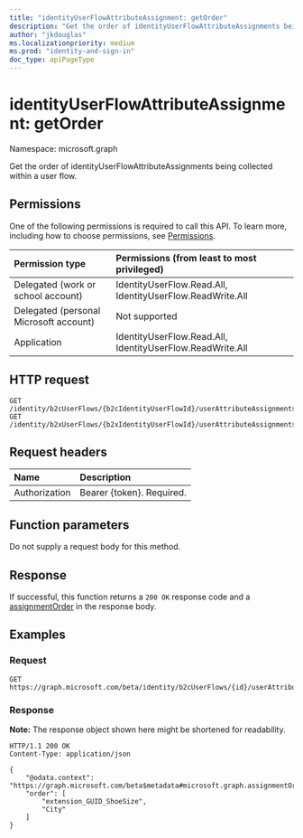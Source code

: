 ```yaml
---
title: "identityUserFlowAttributeAssignment: getOrder"
description: "Get the order of identityUserFlowAttributeAssignments being collected within a user flow."
author: "jkdouglas"
ms.localizationpriority: medium
ms.prod: "identity-and-sign-in"
doc_type: apiPageType
---
```


# identityUserFlowAttributeAssignment: getOrder

Namespace: microsoft.graph

Get the order of identityUserFlowAttributeAssignments being collected within a user flow.

## Permissions

One of the following permissions is required to call this API. To learn more, including how to choose permissions, see [Permissions](/graph/permissions-reference).

|Permission type|Permissions (from least to most privileged)|
|:---|:---|
|Delegated (work or school account)|IdentityUserFlow.Read.All, IdentityUserFlow.ReadWrite.All|
|Delegated (personal Microsoft account)|Not supported|
|Application|IdentityUserFlow.Read.All, IdentityUserFlow.ReadWrite.All|

## HTTP request

<!-- {
  "blockType": "ignored"
}
-->

``` http
GET /identity/b2cUserFlows/{b2cIdentityUserFlowId}/userAttributeAssignments/getOrder
GET /identity/b2xUserFlows/{b2xIdentityUserFlowId}/userAttributeAssignments/getOrder
```

## Request headers

|Name|Description|
|:---|:---|
|Authorization|Bearer {token}. Required.|

## Function parameters

Do not supply a request body for this method.

## Response

If successful, this function returns a `200 OK` response code and a [assignmentOrder](../resources/assignmentorder.md) in the response body.

## Examples

### Request


<!-- {
  "blockType": "request",
  "name": "identityuserflowattributeassignment_getorder"
}
-->

``` http
GET https://graph.microsoft.com/beta/identity/b2cUserFlows/{id}/userAttributeAssignments/getOrder
```

### Response

**Note:** The response object shown here might be shortened for readability.
<!-- {
  "blockType": "response",
  "truncated": true,
  "@odata.type": "microsoft.graph.assignmentOrder"
}
-->

``` http
HTTP/1.1 200 OK
Content-Type: application/json

{
    "@odata.context": "https://graph.microsoft.com/beta$metadata#microsoft.graph.assignmentOrder",
    "order": [
        "extension_GUID_ShoeSize",
        "City"
    ]
}
```
